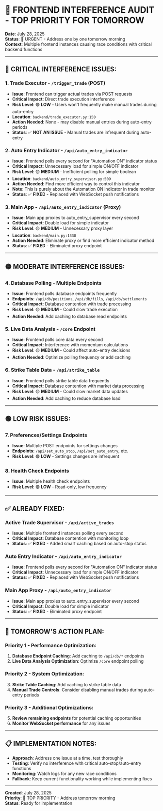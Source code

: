 # 🚨 FRONTEND INTERFERENCE AUDIT - TOP PRIORITY FOR TOMORROW

**Date**: July 28, 2025  
**Status**: 🔴 URGENT - Address one by one tomorrow morning  
**Context**: Multiple frontend instances causing race conditions with critical backend functions

---

## 🚨 CRITICAL INTERFERENCE ISSUES:

### **1. Trade Executor - `/trigger_trade` (POST)**
- **Issue**: Frontend can trigger actual trades via POST requests
- **Critical Impact**: Direct trade execution interference
- **Risk Level**: 🟢 **LOW** - Users won't frequently make manual trades during auto-entry
- **Location**: `backend/trade_executor.py:150`
- **Action Needed**: None - may disable manual entries during auto-entry periods
- **Status**: ✅ **NOT AN ISSUE** - Manual trades are infrequent during auto-entry

### **2. Auto Entry Indicator - `/api/auto_entry_indicator`**
- **Issue**: Frontend polls every second for "Automation ON" indicator status
- **Critical Impact**: Unnecessary load for simple ON/OFF indicator
- **Risk Level**: 🟡 **MEDIUM** - Inefficient polling for simple boolean
- **Location**: `backend/auto_entry_supervisor.py:509`
- **Action Needed**: Find more efficient way to control this indicator
- **Note**: This is purely about the Automation ON indicator in trade monitor
- **Status**: ✅ **FIXED** - Replaced with WebSocket push notifications

### **3. Main App - `/api/auto_entry_indicator` (Proxy)**
- **Issue**: Main app proxies to auto_entry_supervisor every second
- **Critical Impact**: Double load for simple indicator
- **Risk Level**: 🟡 **MEDIUM** - Unnecessary proxy layer
- **Location**: `backend/main.py:1338`
- **Action Needed**: Eliminate proxy or find more efficient indicator method
- **Status**: ✅ **FIXED** - Eliminated proxy endpoint

---

## 🟡 MODERATE INTERFERENCE ISSUES:

### **4. Database Polling - Multiple Endpoints**
- **Issue**: Frontend polls database endpoints frequently
- **Endpoints**: `/api/db/positions`, `/api/db/fills`, `/api/db/settlements`
- **Critical Impact**: Database contention with trade processing
- **Risk Level**: 🟡 **MEDIUM** - Could slow trade execution
- **Action Needed**: Add caching to database read endpoints

### **5. Live Data Analysis - `/core` Endpoint**
- **Issue**: Frontend polls core data every second
- **Critical Impact**: Interference with momentum calculations
- **Risk Level**: 🟡 **MEDIUM** - Could affect auto-entry decisions
- **Action Needed**: Optimize polling frequency or add caching

### **6. Strike Table Data - `/api/strike_table`**
- **Issue**: Frontend polls strike table data frequently
- **Critical Impact**: Database contention with market data processing
- **Risk Level**: 🟡 **MEDIUM** - Could slow market data updates
- **Action Needed**: Add caching to reduce database load

---

## 🟢 LOW RISK ISSUES:

### **7. Preferences/Settings Endpoints**
- **Issue**: Multiple POST endpoints for settings changes
- **Endpoints**: `/api/set_auto_stop`, `/api/set_auto_entry`, etc.
- **Risk Level**: 🟢 **LOW** - Settings changes are infrequent

### **8. Health Check Endpoints**
- **Issue**: Multiple health check endpoints
- **Risk Level**: 🟢 **LOW** - Read-only, low frequency

---

## ✅ ALREADY FIXED:

### **Active Trade Supervisor - `/api/active_trades`**
- **Issue**: Multiple frontend instances polling every second
- **Critical Impact**: Database contention with monitoring loop
- **Status**: ✅ **FIXED** - Added smart caching based on auto-stop status

### **Auto Entry Indicator - `/api/auto_entry_indicator`**
- **Issue**: Frontend polls every second for "Automation ON" indicator status
- **Critical Impact**: Unnecessary load for simple ON/OFF indicator
- **Status**: ✅ **FIXED** - Replaced with WebSocket push notifications

### **Main App Proxy - `/api/auto_entry_indicator`**
- **Issue**: Main app proxies to auto_entry_supervisor every second
- **Critical Impact**: Double load for simple indicator
- **Status**: ✅ **FIXED** - Eliminated proxy endpoint

---

## 🎯 TOMORROW'S ACTION PLAN:

### **Priority 1 - Performance Optimization:**
1. **Database Endpoint Caching**: Add caching to `/api/db/*` endpoints
2. **Live Data Analysis Optimization**: Optimize `/core` endpoint polling

### **Priority 2 - System Optimization:**
3. **Strike Table Caching**: Add caching to strike table data
4. **Manual Trade Controls**: Consider disabling manual trades during auto-entry periods

### **Priority 3 - Additional Optimizations:**
5. **Review remaining endpoints** for potential caching opportunities
6. **Monitor WebSocket performance** for any issues

---

## 📋 IMPLEMENTATION NOTES:

- **Approach**: Address one issue at a time, test thoroughly
- **Testing**: Verify no interference with critical auto-stop/auto-entry functions
- **Monitoring**: Watch logs for any new race conditions
- **Fallback**: Keep current functionality working while implementing fixes

---

**Created**: July 28, 2025  
**Priority**: 🔴 TOP PRIORITY - Address tomorrow morning  
**Status**: Ready for implementation 